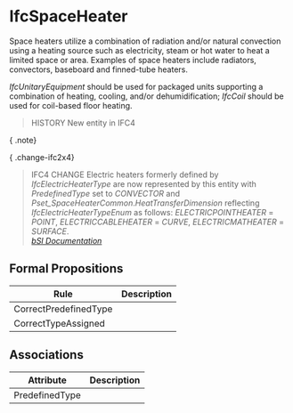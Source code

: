 IfcSpaceHeater
==============
Space heaters utilize a combination of radiation and/or natural convection
using a heating source such as electricity, steam or hot water to heat a
limited space or area. Examples of space heaters include radiators,
convectors, baseboard and finned-tube heaters.  
  
_IfcUnitaryEquipment_ should be used for packaged units supporting a
combination of heating, cooling, and/or dehumidification; _IfcCoil_ should be
used for coil-based floor heating.  
  
> HISTORY  New entity in IFC4  
  
{ .note}  
>  
  
{ .change-ifc2x4}  
> IFC4 CHANGE  Electric heaters formerly defined by _IfcElectricHeaterType_
> are now represented by this entity with _PredefinedType_ set to _CONVECTOR_
> and _Pset_SpaceHeaterCommon_._HeatTransferDimension_ reflecting
> _IfcElectricHeaterTypeEnum_ as follows: _ELECTRICPOINTHEATER_ = _POINT_,
> _ELECTRICCABLEHEATER_ = _CURVE_, _ELECTRICMATHEATER_ = _SURFACE_.  
[ _bSI
Documentation_](https://standards.buildingsmart.org/IFC/DEV/IFC4_2/FINAL/HTML/schema/ifchvacdomain/lexical/ifcspaceheater.htm)


Formal Propositions
-------------------
| Rule                  | Description   |
|-----------------------|---------------|
| CorrectPredefinedType |               |
| CorrectTypeAssigned   |               |

Associations
------------
| Attribute      | Description   |
|----------------|---------------|
| PredefinedType |               |

